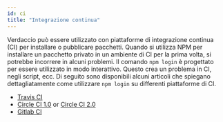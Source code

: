 ```yaml
---
id: ci
title: "Integrazione continua"
---
```


Verdaccio può essere utilizzato con piattaforme di integrazione continua (CI) per installare o pubblicare pacchetti. Quando si utilizza NPM per installare un pacchetto privato in un ambiente di CI per la prima volta, si potrebbe incorrere in alcuni problemi. Il comando `npm login` è progettato per essere utilizzato in modo interattivo. Questo crea un problema in CI, negli script, ecc. Di seguito sono disponibili alcuni articoli che spiegano dettagliatamente come utilizzare `npm login` su differenti piattaforme di CI.

- [Travis CI](https://remysharp.com/2015/10/26/using-travis-with-private-npm-deps)
- [Circle CI 1.0](https://circleci.com/docs/1.0/npm-login/) or [Circle CI 2.0](https://circleci.com/docs/2.0/deployment-integrations/#npm)
- [Gitlab CI](https://www.exclamationlabs.com/blog/continuous-deployment-to-npm-using-gitlab-ci/)